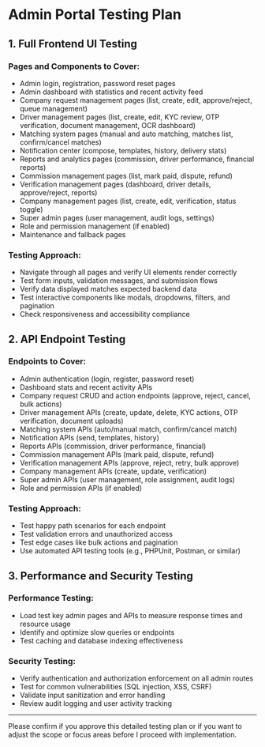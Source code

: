 # Admin Portal Testing Plan

## 1. Full Frontend UI Testing

### Pages and Components to Cover:
- Admin login, registration, password reset pages
- Admin dashboard with statistics and recent activity feed
- Company request management pages (list, create, edit, approve/reject, queue management)
- Driver management pages (list, create, edit, KYC review, OTP verification, document management, OCR dashboard)
- Matching system pages (manual and auto matching, matches list, confirm/cancel matches)
- Notification center (compose, templates, history, delivery stats)
- Reports and analytics pages (commission, driver performance, financial reports)
- Commission management pages (list, mark paid, dispute, refund)
- Verification management pages (dashboard, driver details, approve/reject, reports)
- Company management pages (list, create, edit, verification, status toggle)
- Super admin pages (user management, audit logs, settings)
- Role and permission management (if enabled)
- Maintenance and fallback pages

### Testing Approach:
- Navigate through all pages and verify UI elements render correctly
- Test form inputs, validation messages, and submission flows
- Verify data displayed matches expected backend data
- Test interactive components like modals, dropdowns, filters, and pagination
- Check responsiveness and accessibility compliance

## 2. API Endpoint Testing

### Endpoints to Cover:
- Admin authentication (login, register, password reset)
- Dashboard stats and recent activity APIs
- Company request CRUD and action endpoints (approve, reject, cancel, bulk actions)
- Driver management APIs (create, update, delete, KYC actions, OTP verification, document uploads)
- Matching system APIs (auto/manual match, confirm/cancel match)
- Notification APIs (send, templates, history)
- Reports APIs (commission, driver performance, financial)
- Commission management APIs (mark paid, dispute, refund)
- Verification management APIs (approve, reject, retry, bulk approve)
- Company management APIs (create, update, verification)
- Super admin APIs (user management, role assignment, audit logs)
- Role and permission APIs (if enabled)

### Testing Approach:
- Test happy path scenarios for each endpoint
- Test validation errors and unauthorized access
- Test edge cases like bulk actions and pagination
- Use automated API testing tools (e.g., PHPUnit, Postman, or similar)

## 3. Performance and Security Testing

### Performance Testing:
- Load test key admin pages and APIs to measure response times and resource usage
- Identify and optimize slow queries or endpoints
- Test caching and database indexing effectiveness

### Security Testing:
- Verify authentication and authorization enforcement on all admin routes
- Test for common vulnerabilities (SQL injection, XSS, CSRF)
- Validate input sanitization and error handling
- Review audit logging and user activity tracking

---

Please confirm if you approve this detailed testing plan or if you want to adjust the scope or focus areas before I proceed with implementation.

